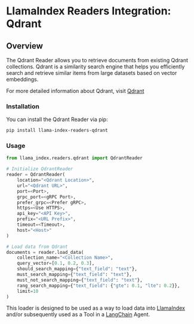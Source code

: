 # LlamaIndex Readers Integration: Qdrant

## Overview
The Qdrant Reader allows you to retrieve documents from existing Qdrant collections. Qdrant is a similarity search engine that helps you efficiently search and retrieve similar items from large datasets based on vector embeddings.

For more detailed information about Qdrant, visit [Qdrant](qdrant.io)

### Installation

You can install the Qdrant Reader via pip:

```bash
pip install llama-index-readers-qdrant
```

### Usage

```python
from llama_index.readers.qdrant import QdrantReader

# Initialize QdrantReader
reader = QdrantReader(
    location="<Qdrant Location>",
    url="<Qdrant URL>",
    port=<Port>,
    grpc_port=<gRPC Port>,
    prefer_grpc=<Prefer gRPC>,
    https=<Use HTTPS>,
    api_key="<API Key>",
    prefix="<URL Prefix>",
    timeout=<Timeout>,
    host="<Host>"
)

# Load data from Qdrant
documents = reader.load_data(
    collection_name="<Collection Name>",
    query_vector=[0.1, 0.2, 0.3],
    should_search_mapping={"text_field": "text"},
    must_search_mapping={"text_field": "text"},
    must_not_search_mapping={"text_field": "text"},
    rang_search_mapping={"text_field": {"gte": 0.1, "lte": 0.2}},
    limit=10
)
```

This loader is designed to be used as a way to load data into
[LlamaIndex](https://github.com/run-llama/llama_index/tree/main/llama_index) and/or subsequently
used as a Tool in a [LangChain](https://github.com/hwchase17/langchain) Agent.
